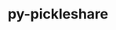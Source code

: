 ---
title: "py-pickleshare"
layout: cache
categories: [package, develop]
meta: {"compilers": ["oneapi@=2024.2.1"], "num_specs": 8, "num_specs_by_stack": {"e4s-oneapi": 8, "root": 8}, "oss": ["ubuntu22.04"], "platforms": ["linux"], "stacks": ["e4s-oneapi", "root"], "targets": ["x86_64_v3"], "versions": ["0.7.5"]}
spec_details: [{"compiler": "oneapi@=2024.2.1", "hash": "7k6wb5hq52quoi44mcuicj4z6ihsg76y", "os": "ubuntu22.04", "platform": "linux", "size": "-", "stacks": ["e4s-oneapi", "root"], "target": "x86_64_v3", "variants": ["build_system=python_pip"], "versions": ["0.7.5"]}, {"compiler": "oneapi@=2024.2.1", "hash": "cleff4whmfo5awrxna5esbmrrxzz46fi", "os": "ubuntu22.04", "platform": "linux", "size": "-", "stacks": ["e4s-oneapi", "root"], "target": "x86_64_v3", "variants": ["build_system=python_pip"], "versions": ["0.7.5"]}, {"compiler": "oneapi@=2024.2.1", "hash": "glnblz5ki7ucorgfyhpxnhgavkrv3rm7", "os": "ubuntu22.04", "platform": "linux", "size": "-", "stacks": ["e4s-oneapi", "root"], "target": "x86_64_v3", "variants": ["build_system=python_pip"], "versions": ["0.7.5"]}, {"compiler": "oneapi@=2024.2.1", "hash": "kfzxif4xb6yk6kcvd4qvqfwqvilingb7", "os": "ubuntu22.04", "platform": "linux", "size": "-", "stacks": ["e4s-oneapi", "root"], "target": "x86_64_v3", "variants": ["build_system=python_pip"], "versions": ["0.7.5"]}, {"compiler": "oneapi@=2024.2.1", "hash": "nws4xl4hxigg3l6d2fff66rb244zaecd", "os": "ubuntu22.04", "platform": "linux", "size": "-", "stacks": ["e4s-oneapi", "root"], "target": "x86_64_v3", "variants": ["build_system=python_pip"], "versions": ["0.7.5"]}, {"compiler": "oneapi@=2024.2.1", "hash": "oe62b4c23thxe7tibhyzh525nmgbn3xg", "os": "ubuntu22.04", "platform": "linux", "size": "-", "stacks": ["e4s-oneapi", "root"], "target": "x86_64_v3", "variants": ["build_system=python_pip"], "versions": ["0.7.5"]}, {"compiler": "oneapi@=2024.2.1", "hash": "sdmlioxyo2ehr7mts3cf6ngxhp33kmd5", "os": "ubuntu22.04", "platform": "linux", "size": "-", "stacks": ["e4s-oneapi", "root"], "target": "x86_64_v3", "variants": ["build_system=python_pip"], "versions": ["0.7.5"]}, {"compiler": "oneapi@=2024.2.1", "hash": "zmg5jejy6ogea6iqbra67mmzaznj4x3q", "os": "ubuntu22.04", "platform": "linux", "size": "-", "stacks": ["e4s-oneapi", "root"], "target": "x86_64_v3", "variants": ["build_system=python_pip"], "versions": ["0.7.5"]}]
---